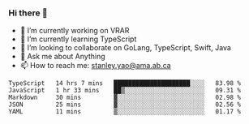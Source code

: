 ### Hi there 👋

- 🔭 I’m currently working on VRAR
- 🌱 I’m currently learning TypeScript
- 👯 I’m looking to collaborate on GoLang, TypeScript, Swift, Java
- 💬 Ask me about Anything
- 📫 How to reach me: stanley.yao@ama.ab.ca


<!--START_SECTION:waka-->
```text
TypeScript   14 hrs 7 mins   █████████████████████░░░░   83.98 % 
JavaScript   1 hr 33 mins    ██▒░░░░░░░░░░░░░░░░░░░░░░   09.31 % 
Markdown     30 mins         ▓░░░░░░░░░░░░░░░░░░░░░░░░   02.98 % 
JSON         25 mins         ▓░░░░░░░░░░░░░░░░░░░░░░░░   02.56 % 
YAML         11 mins         ▒░░░░░░░░░░░░░░░░░░░░░░░░   01.17 % 
```
<!--END_SECTION:waka-->
